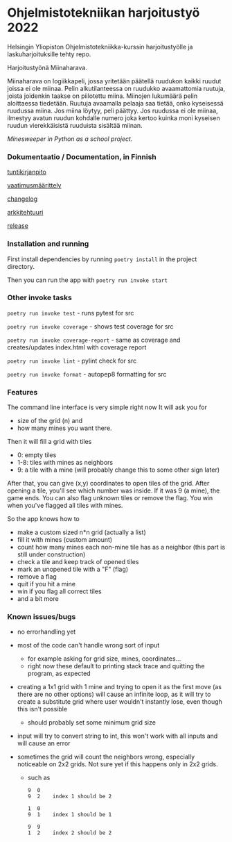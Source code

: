 # Ohjelmistotekniikan harjoitustyö 2022

  
Helsingin Yliopiston Ohjelmistotekniikka-kurssin harjoitustyölle ja laskuharjoituksille tehty repo.

Harjoitustyönä Miinaharava.

Miinaharava on logiikkapeli, jossa yritetään päätellä ruudukon kaikki ruudut joissa ei ole miinaa. Pelin alkutilanteessa on ruudukko avaamattomia ruutuja, joista joidenkin taakse on piilotettu miina. Miinojen lukumäärä pelin aloittaessa tiedetään. Ruutuja avaamalla pelaaja saa tietää, onko kyseisessä ruudussa miina. Jos miina löytyy, peli päättyy. Jos ruudussa ei ole miinaa, ilmestyy avatun ruudun kohdalle numero joka kertoo kuinka moni kyseisen ruudun vierekkäisistä ruuduista sisältää miinan.

*Minesweeper in Python as a school project.*


### Dokumentaatio / Documentation, in Finnish

[tuntikirjanpito](https://github.com/Deeroil/ot-harjoitustyo/blob/master/dokumentaatio/tuntikirjanpito.md)

[vaatimusmäärittely](https://github.com/Deeroil/ot-harjoitustyo/blob/master/dokumentaatio/vaatimusmaarittely.md)

[changelog](https://github.com/Deeroil/ot-harjoitustyo/blob/master/dokumentaatio/changelog.md)

[arkkitehtuuri](https://github.com/Deeroil/ot-harjoitustyo/blob/master/dokumentaatio/arkkitehtuuri.md)

[release](https://github.com/Deeroil/ot-harjoitustyo/releases/tag/viikko5)

### Installation and running

First install dependencies by running `poetry install` in the project directory.

Then you can run the app with `poetry run invoke start`


### Other invoke tasks

`poetry run invoke test` - runs pytest for src

`poetry run invoke coverage` - shows test coverage for src

`poetry run invoke coverage-report` - same as coverage and creates/updates index.html with coverage report

`poetry run invoke lint` - pylint check for src

`poetry run invoke format` - autopep8 formatting for src


### Features
The command line interface is very simple right now
It will ask you for
- size of the grid (n) and
- how many mines you want there.

Then it will fill a grid with tiles
- 0: empty tiles 
- 1-8: tiles with mines as neighbors
- 9: a tile with a mine (will probably change this to some other sign later)

After that, you can give (x,y) coordinates to open tiles of the grid.
After opening a tile, you'll see which number was inside.
If it was 9 (a mine), the game ends.
You can also flag unknown tiles or remove the flag.
You win when you've flagged all tiles with mines.

So the app knows how to
- make a custom sized n*n grid (actually a list)
- fill it with mines (custom amount)
- count how many mines each non-mine tile has as a neighbor (this part is still under construction)
- check a tile and keep track of opened tiles
- mark an unopened tile with a "F" (flag)
- remove a flag
- quit if you hit a mine
- win if you flag all correct tiles
- and a bit more

### Known issues/bugs

- no errorhandling yet

- most of the code can't handle wrong sort of input
  - for example asking for grid size, mines, coordinates...
  - right now these default to printing stack trace and quitting the program, as expected

- creating a 1x1 grid with 1 mine and trying to open it as the first move (as there are no other options) will cause an infinite loop, as it will try to create a substitute grid where user wouldn't instantly lose, even though this isn't possible
  - should probably set some minimum grid size

- input will try to convert string to int, this won't work with all inputs and will cause an error

- sometimes the grid will count the neighbors wrong, especially noticeable on 2x2 grids. Not sure yet if this happens only in 2x2 grids.
  - such as

        9  0
        9  2    index 1 should be 2

        1  0
        9  1    index 1 should be 1

        9  9
        1  2    index 2 should be 2